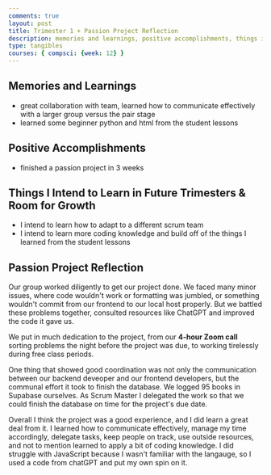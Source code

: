 ```yaml
---
comments: true
layout: post
title: Trimester 1 + Passion Project Reflection
description: memories and learnings, positive accomplishments, things i intend to learn in future trimesters, room for growth
type: tangibles 
courses: { compsci: {week: 12} }
---
```



## Memories and Learnings

- great collaboration with team, learned how to communicate effectively with a larger group versus the pair stage
- learned some beginner python and html from the student lessons

## Positive Accomplishments

- finished a passion project in 3 weeks

## Things I Intend to Learn in Future Trimesters & Room for Growth

- I intend to learn how to adapt to a different scrum team
- I intend to learn more coding knowledge and build off of the things I learned from the student lessons

## Passion Project Reflection

Our group worked diligently to get our project done. We faced many minor issues, where code wouldn't work or formatting was jumbled, or something wouldn't commit from our frontend to our local host properly. But we battled these problems together, consulted resources like ChatGPT and improved the code it gave us.

We put in much dedication to the project, from our **4-hour Zoom call** sorting problems the night before the project was due, to working tirelessly during free class periods.

One thing that showed good coordination was not only the communication between our backend deveoper and our frontend developers, but the communal effort it took to finish the database. We logged 95 books in Supabase ourselves. As Scrum Master I delegated the work so that we could finish the database on time for the project's due date.

Overall I think the project was a good experience, and I did learn a great deal from it. I learned how to communicate effectively, manage my time accordingly, delegate tasks, keep people on track, use outside resources, and not to mention learned to apply a bit of coding knowledge. I did struggle with JavaScript because I wasn't familiar with the langauge, so I used a code from chatGPT and put my own spin on it.